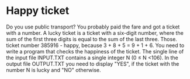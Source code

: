 # Happy ticket
Do you use public transport? You probably paid the fare and got a ticket with a number. A lucky ticket is a ticket with a six-digit number, where the sum of the first three digits is equal to the sum of the last three. Those. ticket number 385916 - happy, because 3 + 8 + 5 = 9 + 1 + 6. You need to write a program that checks the happiness of the ticket.
The single line of the input file INPUT.TXT contains a single integer N (0 ≤ N <106).
In the output file OUTPUT.TXT you need to display "YES", if the ticket with the number N is lucky and "NO" otherwise.
